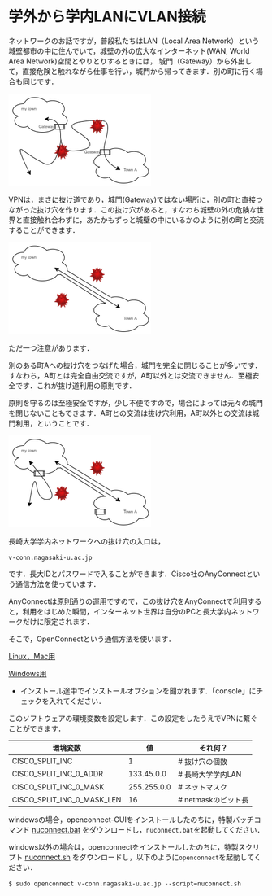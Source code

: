 # 学外から学内LANにVLAN接続

ネットワークのお話ですが，普段私たちはLAN（Local Area Network）という城壁都市の中に住んでいて，城壁の外の広大なインターネット(WAN, World Area Network)空間とやりとりするときには，
城門（Gateway）から外出して，直接危険と触れながら仕事を行い，城門から帰ってきます．別の町に行く場合も同じです．

![Fig1](fig_wo_vpn.drawio.png)

VPNは，まさに抜け道であり，城門(Gateway)ではない場所に，別の町と直接つながった抜け穴を作ります．この抜け穴があると，すなわち城壁の外の危険な世界と直接触れ合わずに，あたかもずっと城壁の中にいるかのように別の町と交流することができます．

![Fig2](fig_with_vpn.drawio.png)

ただ一つ注意があります．

別のある町Aへの抜け穴をつなげた場合，城門を完全に閉じることが多いです．すなわち，A町とは完全自由交流ですが，A町以外とは交流できません．至極安全です．これが抜け道利用の原則です．

原則を守るのは至極安全ですが，少し不便ですので，場合によっては元々の城門を閉じないこともできます．A町との交流は抜け穴利用，A町以外との交流は城門利用，ということです．

![fig3](fig_with_vpn_gate.drawio.png)

長崎大学学内ネットワークへの抜け穴の入口は，

```
v-conn.nagasaki-u.ac.jp
```

です．長大IDとパスワードで入ることができます．Cisco社のAnyConnectという通信方法を使っています．

AnyConnectは原則通りの運用ですので，この抜け穴をAnyConnectで利用すると，利用をはじめた瞬間，インターネット世界は自分のPCと長大学内ネットワークだけに限定されます．

そこで，OpenConnectという通信方法を使います．

[Linux，Mac用](https://www.infradead.org/openconnect/)

[Windows用](https://github.com/openconnect/openconnect-gui/releases)
- インストール途中でインストールオプションを聞かれます．「console」にチェックを入れてください．

このソフトウェアの環境変数を設定します．この設定をしたうえでVPNに繋ぐことができます．

|環境変数 | 値 | それ何？ |
|---|---|---|
|CISCO_SPLIT_INC | 1 | # 抜け穴の個数 | 
|CISCO_SPLIT_INC_0_ADDR | 133.45.0.0 | # 長崎大学学内LAN |
|CISCO_SPLIT_INC_0_MASK | 255.255.0.0 | # ネットマスク |
|CISCO_SPLIT_INC_0_MASK_LEN | 16 | # netmaskのビット長 |

windowsの場合，openconnect-GUIをインストールしたのちに，特製バッチコマンド [nuconnect.bat](nuconnect.bat) をダウンロードし，`nuconnect.bat`を起動してください．

windows以外の場合は，openconnectをインストールしたのちに，特製スクリプト [nuconnect.sh](nuconnect.sh) をダウンロードし，以下のように`openconnect`を起動してください．

```
$ sudo openconnect v-conn.nagasaki-u.ac.jp --script=nuconnect.sh
```
